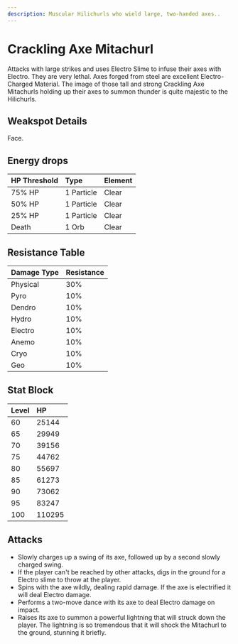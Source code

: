 ```yaml
---
description: Muscular Hilichurls who wield large, two-handed axes..
---
```


# Crackling Axe Mitachurl

Attacks with large strikes and uses Electro Slime to infuse their axes with Electro. They are very lethal. Axes forged from steel are excellent Electro-Charged Material. The image of those tall and strong Crackling Axe Mitachurls holding up their axes to summon thunder is quite majestic to the Hilichurls.

## Weakspot Details

Face.

## Energy drops

| HP Threshold | Type       | Element |
| :----------- | :--------- | :------ |
| 75% HP       | 1 Particle | Clear  |
| 50% HP       | 1 Particle | Clear  |
| 25% HP       | 1 Particle | Clear  |
| Death        | 1 Orb      | Clear  |

## Resistance Table

| Damage Type | Resistance |
| :---------- | :--------- |
| Physical    | 30%        |
| Pyro        | 10%        |
| Dendro      | 10%        |
| Hydro       | 10%        |
| Electro     | 10%        |
| Anemo       | 10%        |
| Cryo        | 10%        |
| Geo         | 10%        |

## Stat Block

| Level | HP     |
| :---- | :----- |
| 60    | 25144  |
| 65    | 29949  |
| 70    | 39156  |
| 75    | 44762  |
| 80    | 55697  |
| 85    | 61273  |
| 90    | 73062  |
| 95    | 83247  |
| 100   | 110295 |

## Attacks

* Slowly charges up a swing of its axe, followed up by a second slowly charged swing.
* If the player can't be reached by other attacks, digs in the ground for a Electro slime to throw at the player.
* Spins with the axe wildly, dealing rapid damage. If the axe is electrified it will deal Electro damage.
* Performs a two-move dance with its axe to deal Electro damage on impact.
* Raises its axe to summon a powerful lightning that will struck down the player. The lightning is so tremendous that it will shock the Mitachurl to the ground, stunning it briefly.
